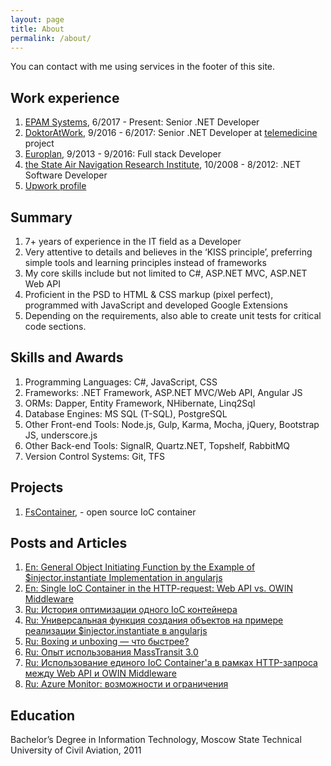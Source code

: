 ```yaml
---
layout: page
title: About
permalink: /about/
---
```


You can contact with me using services in the footer of this site.

## Work experience

1. [EPAM Systems](http://epam.com/), 6/2017 - Present: Senior .NET Developer
2. [DoktorAtWork](https://doktornarabote.ru/), 9/2016 - 6/2017: Senior .NET Developer at [telemedicine](http://telemedicine.doktornarabote.ru/) project
3. [Europlan](https://europlan.ru/), 9/2013 - 9/2016: Full stack Developer
4. [the State Air Navigation Research Institute](http://www.atminst.ru/), 10/2008 - 8/2012: .NET Software Developer
5. [Upwork profile](https://www.upwork.com/o/profiles/users/_~01d0b9aa6cc56b8f51/)

## Summary 

1. 7+ years of experience in the IT field as a Developer
2. Very attentive to details and believes in the ‘KISS principle’, preferring simple tools and learning principles instead of frameworks
3. My core skills include but not limited to C#, ASP.NET MVC, ASP.NET Web API
4. Proficient in the PSD to HTML &amp; CSS markup (pixel perfect), programmed with JavaScript and developed Google Extensions
5. Depending on the requirements, also able to create unit tests for critical code sections.

## Skills and Awards

1. Programming Languages: C#, JavaScript, CSS
2. Frameworks: .NET Framework, ASP.NET MVC/Web API, Angular JS
3. ORMs: Dapper, Entity Framework, NHibernate, Linq2Sql
3. Database Engines: MS SQL (T-SQL), PostgreSQL
4. Other Front-end Tools: Node.js, Gulp, Karma, Mocha, jQuery, Bootstrap JS, underscore.js
5. Other Back-end Tools: SignalR, Quartz.NET, Topshelf, RabbitMQ
6. Version Control Systems: Git, TFS

## Projects

1. [FsContainer](https://github.com/FSou1/FsContainer), - open source IoC container

## Posts and Articles

1. [En: General Object Initiating Function by the Example of $injector.instantiate Implementation in angularjs](https://www.codeproject.com/Articles/1190556/General-Object-Initiating-Function-by-the-Example)
2. [En: Single IoC Container in the HTTP-request: Web API vs. OWIN Middleware](http://codingsight.com/using-single-ioc-container-http-request-web-api-vs-owin-middleware/)
3. [Ru: История оптимизации одного IoC контейнера](https://habrahabr.ru/post/331584/)
4. [Ru: Универсальная функция создания объектов на примере реализации $injector.instantiate в angularjs](https://habrahabr.ru/post/330214/)
5. [Ru: Boxing и unboxing — что быстрее?](https://habrahabr.ru/post/328052/)
6. [Ru: Опыт использования MassTransit 3.0](https://habrahabr.ru/post/314080/)
7. [Ru: Использование единого IoC Container'a в рамках HTTP-запроса между Web API и OWIN Middleware](https://habrahabr.ru/post/311256/)
8. [Ru: Azure Monitor: возможности и ограничения](https://habrahabr.ru/post/336922/)

## Education

Bachelor’s Degree in Information Technology, Moscow State Technical University of Civil Aviation, 2011